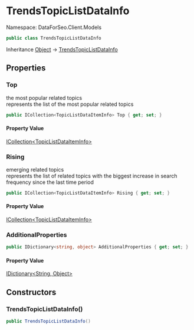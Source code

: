 # TrendsTopicListDataInfo

Namespace: DataForSeo.Client.Models

```csharp
public class TrendsTopicListDataInfo
```

Inheritance [Object](https://docs.microsoft.com/en-us/dotnet/api/system.object) → [TrendsTopicListDataInfo](./dataforseo.client.models.trendstopiclistdatainfo.md)

## Properties

### **Top**

the most popular related topics
 <br>represents the list of the most popular related topics

```csharp
public ICollection<TopicListDataItemInfo> Top { get; set; }
```

#### Property Value

[ICollection&lt;TopicListDataItemInfo&gt;](https://docs.microsoft.com/en-us/dotnet/api/system.collections.generic.icollection-1)<br>

### **Rising**

emerging related topics
 <br>represents the list of related topics with the biggest increase in search frequency since the last time period

```csharp
public ICollection<TopicListDataItemInfo> Rising { get; set; }
```

#### Property Value

[ICollection&lt;TopicListDataItemInfo&gt;](https://docs.microsoft.com/en-us/dotnet/api/system.collections.generic.icollection-1)<br>

### **AdditionalProperties**

```csharp
public IDictionary<string, object> AdditionalProperties { get; set; }
```

#### Property Value

[IDictionary&lt;String, Object&gt;](https://docs.microsoft.com/en-us/dotnet/api/system.collections.generic.idictionary-2)<br>

## Constructors

### **TrendsTopicListDataInfo()**

```csharp
public TrendsTopicListDataInfo()
```

